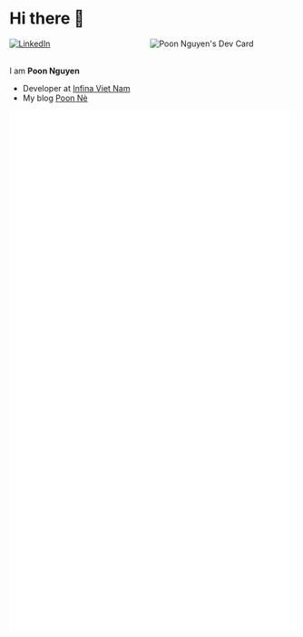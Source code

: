# Hi there 👋

<div align="left">
  
  <a href="https://www.linkedin.com/in/poonnguyen">
    <img
      src="https://img.shields.io/static/v1?logo=linkedin&style=flat-square&color=0072b1&label=LinkedIn&message=%E2%98%86"
      alt="LinkedIn"
    />
  </a>

  <a href="https://app.daily.dev/doonpy" target="_blank">
    <img src="https://api.daily.dev/devcards/v2/f34de1feca7343e69128f3acc60fe3c1.png?type=default&r=vkz" width="256" alt="Poon Nguyen's Dev Card" align="right" />
  </a>
</div>

<br />

I am **Poon Nguyen**
- Developer at [Infina Viet Nam](https://infina.vn)
- My blog [Poon Nè](https://doonpy.github.io)

![Metrics](https://raw.githubusercontent.com/doonpy/doonpy/1.0.0/github-metrics.svg)
